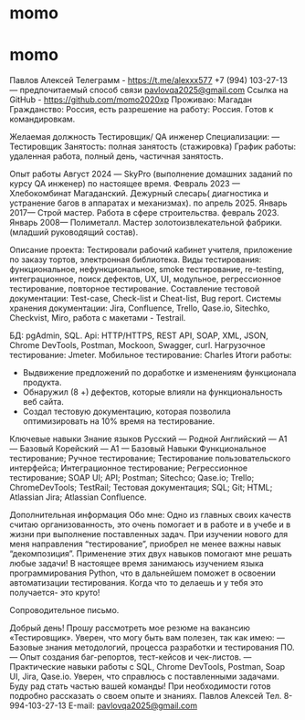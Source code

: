 # momo
# momo




Павлов Алексей
Телеграмм - https://t.me/alexxx577
+7 (994) 103-27-13 — предпочитаемый способ связи
pavlovqa2025@gmail.com
Ссылка на GitHub - https://github.com/momo2020xp
Проживаю: Магадан
Гражданство: Россия, есть разрешение на работу: Россия.
Готов к командировкам.


Желаемая должность 
Тестировщик/ QA инженер
Специализации:
— Тестировщик
Занятость: полная занятость (стажировка)
График работы: удаленная работа, полный день, частичная занятость.

Опыт работы 
Август 2024 —
SkyPro (выполнение домашних заданий по курсу QA инженер)
 по настоящее время.
Февраль 2023 —
Хлебокомбинат Магаданский. Дежурный слесарь( диагностика и устранение багов в аппаратах и механизмах).
по апрель 2025.
Январь 2017—
Строй мастер. Работа в сфере строительства.
февраль 2023.
Январь 2008—
Полиметалл. Мастер золотоизвлекательной фабрики.(младший руководящий состав).


Описание проекта: Тестировали рабочий кабинет учителя, приложение по заказу тортов, электронная библиотека.
Виды тестирования: функциональное, нефункциональное, smoke
тестирование, re-testing, интеграционное, поиск дефектов, UX, UI, модульное,
регрессионное тестирование, повторное тестирование.
Составление тестовой документации: Test-case, Check-list и Cheat-list, Bug
report.
Системы хранения документации: Jira, Confluence, Trello, Qase.io, Sitechko,
Checkvist, Miro, работа с макетами - Testrail.

БД: pgAdmin, SQL.
Api: HTTP/HTTPS, REST API, SOAP, XML, JSON, Chrome DevTools, Postman,
Mockoon, Swagger, curl.
Нагрузочное тестирование: Jmeter. 
Мобильное тестирование: Charles
Итоги работы:
- Выдвижение предложений по доработке и изменениям функционала
продукта.
- Обнаружил (8 +) дефектов, которые влияли на функциональность веб
сайта.
- Создал тестовую документацию, которая позволила оптимизировать на
10% время на тестирование.

Ключевые навыки
Знание языков
Русский — Родной
Английский — А1 — Базовый
Корейский — А1 — Базовый
Навыки
Функциональное тестирование; Ручное тестирование; Тестирование пользовательского
интерфейса; Интеграционное тестирование; Регрессионное тестирование; SOAP UI; API;
Postman; Sitechco; Qase.io; Trello; ChromeDevTools; TestRail;
Тестовая документация; SQL; Git; HTML; Atlassian Jira; Atlassian Confluence.

Дополнительная информация
Обо мне: 
Одно из главных своих качеств считаю организованность, это очень помогает и в работе и в учебе и в жизни при выполнение поставленных задач. При изучении нового для меня направления “тестирование”, приобрел  не менее важны навык “декомпозиция”. Применение этих двух навыков помогают мне решать любые задачи!
В настоящее время занимаюсь изучением языка программирования Python, что в дальнейшем поможет в освоении автоматизации тестирования.
 Когда что то делаешь и у тебя это получается- это круто!




Сопроводительное письмо.

Добрый день!
Прошу рассмотреть мое резюме на вакансию «Тестировщик». Уверен, что могу быть вам полезен, так как имею:
— Базовые знания методологий, процесса разработки и тестирования ПО.
— Опыт создания баг-репортов, тест-кейсов и чек-листов.
— Практические навыки работы с SQL, Chrome DevTools, Postman, Soap UI, Jira, Qase.io.
Уверен, что справлюсь с поставленными задачами. Буду рад стать частью вашей команды!
При необходимости готов подробно рассказать о своем опыте и знаниях.
Павлов Алексей
Тел. 8-994-103-27-13
Е-mail:  pavlovqa2025@gmail.com








